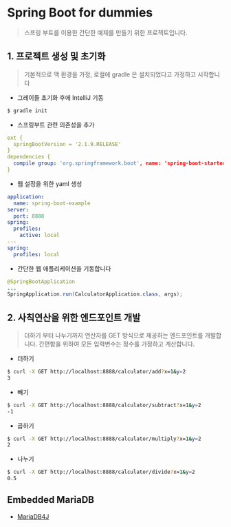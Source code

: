 # Spring Boot for dummies
> 스프링 부트를 이용한 간단한 예제를 만들기 위한 프로젝트입니다.

## 1. 프로젝트 생성 및 초기화
> 기본적으로 맥 환경을 가정, 로컬에 gradle 은 설치되었다고 가정하고 시작합니다
* 그레이들 초기화 후에 IntelliJ 기동
```bash
$ gradle init
```
* 스프링부트 관련 의존성을 추가
```yaml
ext {
  springBootVersion = '2.1.9.RELEASE'
}
dependencies {
  compile group: 'org.springframework.boot', name: 'spring-boot-starter-web', version: springBootVersion
}
```
* 웹 설정을 위한 yaml 생성
```yaml
application:
  name: spring-boot-example
server:
  port: 8888
spring:
  profiles:
    active: local
---
spring:
  profiles: local
```
* 간단한 웹 애플리케이션을 기동합니다
```java
@SpringBootApplication
...
SpringApplication.run(CalculatorApplication.class, args);
```

## 2. 사칙연산을 위한 엔드포인트 개발
> 더하기 부터 나누기까지 연산자를 GET 방식으로 제공하는 엔드포인트를 개발합니다. 간편함을 위하여 모든 입력변수는 정수를 가정하고 계산합니다.
* 더하기 
```bash
$ curl -X GET http://localhost:8888/calculator/add?x=1&y=2
3
```
* 빼기
```bash
$ curl -X GET http://localhost:8888/calculator/subtract?x=1&y=2
-1
```
* 곱하기
```bash
$ curl -X GET http://localhost:8888/calculator/multiply?x=1&y=2
2
```
* 나누기
```bash
$ curl -X GET http://localhost:8888/calculator/divide?x=1&y=2
0.5
```

## Embedded MariaDB
* [MariaDB4J](https://github.com/vorburger/MariaDB4j)

